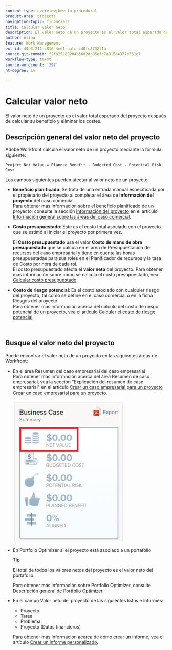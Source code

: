 ```yaml
---
content-type: overview;how-to-procedural
product-area: projects
navigation-topic: financials
title: Calcular valor neto
description: El valor neto de un proyecto es el valor total esperado del proyecto después de calcular su beneficio y eliminar los costes.
author: Alina
feature: Work Management
exl-id: 44e3f211-c816-4ee1-aafc-c40fc8732f1a
source-git-commit: f2f825280204b56d2dc85efc7a315a4377e551c7
workflow-type: tm+mt
source-wordcount: '397'
ht-degree: 1%

---
```


# Calcular valor neto

El valor neto de un proyecto es el valor total esperado del proyecto después de calcular su beneficio y eliminar los costes. 

## Descripción general del valor neto del proyecto

Adobe Workfront calcula el valor neto de un proyecto mediante la fórmula siguiente: 

```
Project Net Value = Planned Benefit - Budgeted Cost - Potential Risk Cost
```

Los campos siguientes pueden afectar al valor neto de un proyecto:

* **Beneficio planificado**: Se trata de una entrada manual especificada por el propietario del proyecto al completar el área de **Información del proyecto** del caso comercial.\
  Para obtener más información sobre el beneficio planificado de un proyecto, consulte la sección [Información del proyecto](../../../manage-work/projects/define-a-business-case/areas-of-business-case.md#project-info) en el artículo [Información general sobre las áreas del caso comercial](../../../manage-work/projects/define-a-business-case/areas-of-business-case.md).

* **Costo presupuestado**: Este es el costo total asociado con el proyecto que se estimó al iniciar el proyecto por primera vez.

  El **Costo presupuestado** usa el valor **Costo de mano de obra presupuestado** que se calcula en el área de Presupuestación de recursos del caso empresarial y tiene en cuenta las horas presupuestadas para sus roles en el Planificador de recursos y la tasa de Costo por hora de cada rol.\
  El costo presupuestado afecta el **valor neto** del proyecto. Para obtener más información sobre cómo se calcula el costo presupuestado, vea [Calcular costo presupuestado](../../../manage-work/projects/project-finances/budgeted-cost.md).

* **Costo de riesgo potencial**: Es el costo asociado con cualquier riesgo del proyecto, tal como se define en el caso comercial o en la ficha Riesgos del proyecto.\
  Para obtener más información acerca del cálculo del costo de riesgo potencial de un proyecto, vea el artículo [Calcular el costo de riesgo potencial](../../../manage-work/projects/project-finances/potential-risk-cost.md).

   

## Busque el valor neto del proyecto

Puede encontrar el valor neto de un proyecto en las siguientes áreas de Workfront:

* En el área Resumen del caso empresarial del caso empresarial \
  Para obtener más información acerca del área Resumen de caso empresarial, vea la sección &quot;Explicación del resumen de caso empresarial&quot; en el artículo [Crear un caso empresarial para un proyecto](../../../manage-work/projects/define-a-business-case/create-business-case.md) [Crear un caso empresarial para un proyecto](../../../manage-work/projects/define-a-business-case/create-business-case.md).

  ![](assets/net-value-on-business-case-summary-highlighted-350x444.png)

* En Portfolio Optimizer si el proyecto está asociado a un portafolio

  >[!TIP]
  >
  >El total de todos los valores netos del proyecto es el valor neto del portafolio.

  Para obtener más información sobre Portfolio Optimizer, consulte [Descripción general de Portfolio Optimizer](../../../manage-work/portfolios/portfolio-optimizer/portfolio-optimizer-overview.md).

* En el campo Valor neto del proyecto de las siguientes listas e informes:

   * Proyecto
   * Tarea
   * Problema
   * Proyecto (Datos financieros)

  Para obtener más información acerca de cómo crear un informe, vea el artículo [Crear un informe personalizado](../../../reports-and-dashboards/reports/creating-and-managing-reports/create-custom-report.md).
